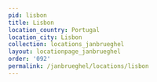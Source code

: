 ```yaml
---
pid: lisbon
title: Lisbon
location_country: Portugal
location_city: Lisbon
collection: locations_janbrueghel
layout: locationpage_janbrueghel
order: '092'
permalink: /janbrueghel/locations/lisbon
---
```

